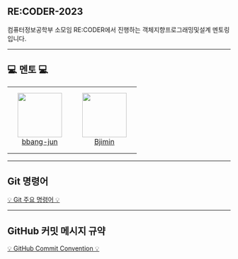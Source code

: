 ## RE:CODER-2023

컴퓨터정보공학부 소모임 RE:CODER에서 진행하는 객체지향프로그래밍및설계 멘토링입니다.

---
## 💻 멘토 💻
<table>
    <tr height="150px">
        <td align="center" width="130px">
            <a href="https://github.com/bbang-jun"><img height="100px" width="100px" src="https://avatars.githubusercontent.com/u/90714030?v=4"/></a>
            <br/>
            <a href="https://github.com/bbang-jun">bbang-jun</a>
        </td>
        <td align="center" width="130px">
            <a href="https://github.com/Bjimin"><img height="100px" width="100px" src="https://avatars.githubusercontent.com/u/96281320?v=4"/></a>
            <br/>
            <a href="https://github.com/Bjimin">Bjimin</a>
        </td>
    </tr>
</table>

---
## Git 명령어
[💡 Git 주요 명령어 💡](https://eehoeskrap.tistory.com/666)

---
## GitHub 커밋 메시지 규약
[💡 GitHub Commit Convention 💡](https://overcome-the-limits.tistory.com/entry/%ED%98%91%EC%97%85-%ED%98%91%EC%97%85%EC%9D%84-%EC%9C%84%ED%95%9C-%EA%B8%B0%EB%B3%B8%EC%A0%81%EC%9D%B8-git-%EC%BB%A4%EB%B0%8B%EC%BB%A8%EB%B2%A4%EC%85%98-%EC%84%A4%EC%A0%95%ED%95%98%EA%B8%B0)
